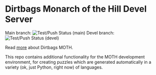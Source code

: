 Dirtbags Monarch of the Hill Devel Server
===============

Main branch: ![Test/Push Status (main)](https://github.com/dirtbags/moth-devel/workflows/Test/Push/badge.svg?branch=main)
Devel branch: ![Test/Push Status (devel)](https://github.com/dirtbags/moth-devel/workflows/Test/Push/badge.svg?branch=devel)

Read [more](https://github.com/dirtbags/moth) about Dirtbags MOTH.

This repo contains additional functionality for the MOTH development environment, for creating puzzles which are generated automatically in a variety (ok, just Python, right now) of languages.
